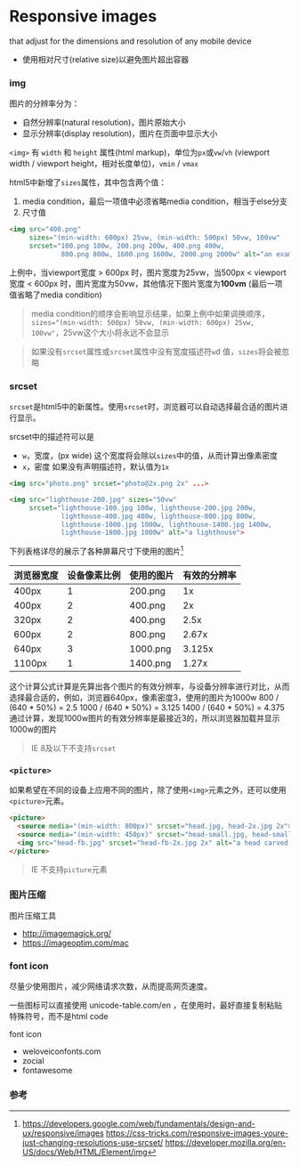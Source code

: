 # Responsive images 
that adjust for the dimensions and resolution of any mobile device

- 使用相对尺寸(relative size)以避免图片超出容器

### img
图片的分辨率分为：
- 自然分辨率(natural resolution)，图片原始大小
- 显示分辨率(display resolution)，图片在页面中显示大小

`<img>` 有 `width` 和 `height` 属性(html markup)，单位为`px`或`vw`/`vh` (viewport width / viewport height，相对长度单位)，`vmin` / `vmax`

html5中新增了`sizes`属性，其中包含两个值：
1. media condition，最后一项值中必须省略media condition，相当于else分支
2. 尺寸值

```html
<img src="400.png" 
     sizes="(min-width: 600px) 25vw, (min-width: 500px) 50vw, 100vw"
     srcset="100.png 100w, 200.png 200w, 400.png 400w,
             800.png 800w, 1600.png 1600w, 2000.png 2000w" alt="an example image">
```

上例中，当viewport宽度 > 600px 时，图片宽度为25vw，当500px < viewport宽度 < 600px 时，图片宽度为50vw，其他情况下图片宽度为**100vm** (最后一项值省略了media condition)

> media condition的顺序会影响显示结果，如果上例中如果调换顺序，`sizes="(min-width: 500px) 50vw, (min-width: 600px) 25vw, 100vw"`，25vw这个大小将永远不会显示

> 如果没有`srcset`属性或`srcset`属性中没有宽度描述符`w`d 值，`sizes`将会被忽略

### srcset
`srcset`是html5中的新属性。使用`srcset`时，浏览器可以自动选择最合适的图片进行显示。

srcset中的描述符可以是
- `w`，宽度，(px wide) 这个宽度将会除以`sizes`中的值，从而计算出像素密度
- `x`，密度
如果没有声明描述符，默认值为`1x`

```html
<img src="photo.png" srcset="photo@2x.png 2x" ...>
```

```html
<img src="lighthouse-200.jpg" sizes="50vw"
     srcset="lighthouse-100.jpg 100w, lighthouse-200.jpg 200w,
             lighthouse-400.jpg 400w, lighthouse-800.jpg 800w,
             lighthouse-1000.jpg 1000w, lighthouse-1400.jpg 1400w,
             lighthouse-1800.jpg 1800w" alt="a lighthouse">
```
下列表格详尽的展示了各种屏幕尺寸下使用的图片[^1]

|浏览器宽度|设备像素比例|使用的图片|有效的分辨率|
|:--|:--|:--|:--|
|400px|1|200.png|1x|
|400px|2|400.png|2x|
|320px|2|400.png|2.5x|
|600px|2|800.png|2.67x|
|640px|3|1000.png|3.125x|
|1100px|1|1400.png|1.27x|

这个计算公式计算是先算出各个图片的有效分辨率，与设备分辨率进行对比，从而选择最合适的，例如，浏览器640px，像素密度3，使用的图片为1000w
800 / (640 * 50%) = 2.5
1000 / (640 * 50%) = 3.125
1400 / (640 * 50%) = 4.375
通过计算，发现1000w图片的有效分辨率是最接近3的，所以浏览器加载并显示1000w的图片

> IE 8及以下不支持`srcset`

### `<picture>`
如果希望在不同的设备上应用不同的图片，除了使用`<img>`元素之外，还可以使用`<picture>`元素。

```html
<picture>
  <source media="(min-width: 800px)" srcset="head.jpg, head-2x.jpg 2x">
  <source media="(min-width: 450px)" srcset="head-small.jpg, head-small-2x.jpg 2x">
  <img src="head-fb.jpg" srcset="head-fb-2x.jpg 2x" alt="a head carved out of wood">
</picture>
```

> IE 不支持`picture`元素

### 图片压缩
图片压缩工具
- http://imagemagick.org/
- https://imageoptim.com/mac

### font icon
尽量少使用图片，减少网络请求次数，从而提高网页速度。

一些图标可以直接使用 unicode-table.com/en ，在使用时，最好直接复制粘贴特殊符号，而不是html code

font icon
- weloveiconfonts.com
- zocial
- fontawesome

### 参考
[^1]: https://developers.google.com/web/fundamentals/design-and-ux/responsive/images
https://css-tricks.com/responsive-images-youre-just-changing-resolutions-use-srcset/
https://developer.mozilla.org/en-US/docs/Web/HTML/Element/img

